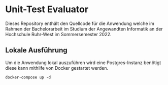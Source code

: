 # Unit-Test Evaluator

Dieses Repository enthält den Quellcode für die Anwendung welche im Rahmen der Bachelorarbeit 
im Studium der Angewandten Informatik an der Hochschule Ruhr-West im Sommersemester 2022.

## Lokale Ausführung

Um die Anwendung lokal auszuführen wird eine Postgres-Instanz benötigt diese kann mithilfe von
Docker gestartet werden.

```shell
docker-compose up -d
```
